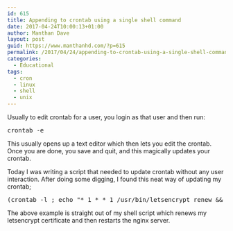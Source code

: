 ```yaml
---
id: 615
title: Appending to crontab using a single shell command
date: 2017-04-24T10:00:13+01:00
author: Manthan Dave
layout: post
guid: https://www.manthanhd.com/?p=615
permalink: /2017/04/24/appending-to-crontab-using-a-single-shell-command/
categories:
  - Educational
tags:
  - cron
  - linux
  - shell
  - unix
---
```

Usually to edit crontab for a user, you login as that user and then run:
<pre class="lang:sh decode:true ">crontab -e</pre>
This usually opens up a text editor which then lets you edit the crontab. Once you are done, you save and quit, and this magically updates your crontab.

Today I was writing a script that needed to update crontab without any user interaction. After doing some digging, I found this neat way of updating my crontab;
<pre class="lang:sh decode:true">(crontab -l ; echo "* 1 * * 1 /usr/bin/letsencrypt renew &amp;&amp; service nginx restart")| crontab -</pre>
The above example is straight out of my shell script which renews my letsencrypt certificate and then restarts the nginx server.
